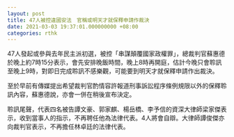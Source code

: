 ```yaml
---
layout: post
title: 47人被控違國安法　官稱或明天才就保釋申請作裁決
date: 2021-03-03 19:37:01.000000000 +08:00
categories: rthk
---
```


47人發起或參與去年民主派初選，被控「串謀顛覆國家政權罪」，總裁判官蘇惠德於晚上約7時15分表示，會先安排晚飯時間，晚上8時再開庭，估計今晚只會聆訊至晚上9時，對即日完成聆訊不感樂觀，可能要到明天才就保釋申請作出裁決。

至於早前有傳媒提出希望裁判官酌情容許報道刑事訴訟程序條例規限以外的保釋聆訊內容，蘇惠德說，亦會一併在稍後宣布決定。

聆訊尾聲，代表四名被告譚文豪、郭家麒、楊岳橋、李予信的資深大律師梁家傑表示，收到當事人的指示，不再聘任他為法律代表。4人將會自辯。大律師譚俊傑亦向裁判官表示，不再擔任林卓廷的法律代表。
